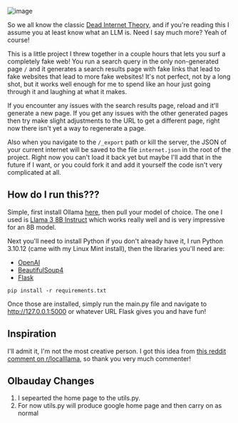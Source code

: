 ![image](https://github.com/olbauday/Dead-Internet/assets/128622928/f33da9bc-4900-48aa-bc0e-b146322b16ee)

So we all know the classic [Dead Internet Theory](https://en.wikipedia.org/wiki/Dead_Internet_theory), and if you're reading this I assume you at least know what an LLM is. Need I say much more? Yeah of course!

This is a little project I threw together in a couple hours that lets you surf a completely fake web! You run a search query in the only non-generated page `/` and it generates a search results page with fake links that lead to fake websites that lead to more fake websites! 
It's not perfect, not by a long shot, but it works well enough for me to spend like an hour just going through it and laughing at what it makes.

If you encounter any issues with the search results page, reload and it'll generate a new page. If you get any issues with the other generated pages then try make slight adjustments to the URL to get a different page, right now there isn't yet a way to regenerate a page.

Also when you navigate to the `/_export` path or kill the server, the JSON of your current internet will be saved to the file `internet.json` in the root of the project. Right now you can't load it back yet but maybe I'll add that in the future if I want, or you could fork it and add it yourself the code isn't very complicated at all.

## How do I run this???
Simple, first install Ollama [here](https://ollama.com/download), then pull your model of choice. The one I used is [Llama 3 8B Instruct](https://ollama.com/library/llama3) which works really well and is very impressive for an 8B model.

Next you'll need to install Python if you don't already have it, I run Python 3.10.12 (came with my Linux Mint install), then the libraries you'll need are:
- [OpenAI](https://pypi.org/project/openai/)
- [BeautifulSoup4](https://pypi.org/project/beautifulsoup4/)
- [Flask](https://pypi.org/project/Flask/)

` pip install -r requirements.txt ` 

Once those are installed, simply run the main.py file and navigate to http://127.0.0.1:5000 or whatever URL Flask gives you and have fun!

## Inspiration
I'll admit it, I'm not the most creative person. I got this idea from [this reddit comment on r/localllama](https://new.reddit.com/r/LocalLLaMA/comments/1c6ejb8/comment/l02eeqx/), so thank you very much commenter!

## Olbauday Changes
1. I sepearted the home page to the utils.py.
2. For now utils.py will produce google home page and then carry on as normal

